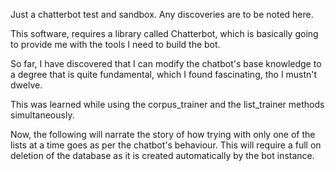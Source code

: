 Just a chatterbot test and sandbox. 
Any discoveries are to be noted here. 

This software, requires a library called Chatterbot, which is basically going to provide me with the tools I need to build the bot. 

So far, I have discovered that I can modify the chatbot's base knowledge to a degree that is quite fundamental, which I found fascinating, tho I mustn't dwelve. 

This was learned while using the corpus_trainer and the list_trainer methods simultaneously.

Now, the following will narrate the story of how trying with only one of the lists at a time goes as per the chatbot's behaviour. This will require a full on deletion of the database as it is created automatically by the bot instance. 

